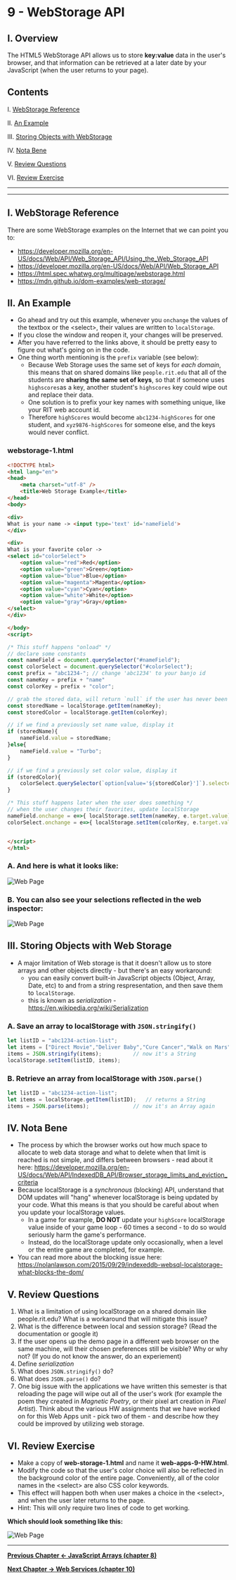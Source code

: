 # 9 - WebStorage API

## I. Overview
The HTML5 WebStorage API allows us to store **key:value** data in the user's browser, and that information can be retrieved at a later date by your JavaScript (when the user returns to your page).

## Contents
<!--- Local Navigation --->
I. [WebStorage Reference](#section1)

II. [An Example](#section2)

III. [Storing Objects with WebStorage](#section3)

IV. [Nota Bene](#section4)

V. [Review Questions](#section5)

VI. [Review Exercise](#section6)

<hr><hr>

## I. <a id="section1">WebStorage Reference
There are some WebStorage examples on the Internet that we can point you to:

- https://developer.mozilla.org/en-US/docs/Web/API/Web_Storage_API/Using_the_Web_Storage_API
- https://developer.mozilla.org/en-US/docs/Web/API/Web_Storage_API
- https://html.spec.whatwg.org/multipage/webstorage.html
- https://mdn.github.io/dom-examples/web-storage/


## II. <a id="section2">An Example

- Go ahead and try out this example, whenever you `onchange` the values of the textbox or the &lt;select>, their values are written to `localStorage`. 
- If you close the window and reopen it, your changes will be preserved.  
- After you have referred to the links above, it should be pretty easy to figure out what's going on in the code.
- One thing worth mentioning is the `prefix` variable (see below):
    - Because Web Storage uses the same set of keys for *each domain*, this means that on shared domains like `people.rit.edu` that all of the students are **sharing the same set of keys**, so that if someone uses `highscores`as a key, another student's `highscores` key could wipe out and replace their data. 
    - One solution is to prefix your key names with something unique, like your RIT web account id. 
    - Therefore `highScores` would become `abc1234-highScores` for one student, and `xyz9876-highScores` for someone else, and the keys would never conflict.

### webstorage-1.html
```html
<!DOCTYPE html>
<html lang="en">
<head>
	<meta charset="utf-8" />
	<title>Web Storage Example</title>
</head>
<body>

<div>
What is your name -> <input type='text' id='nameField'>
</div>

<div>
What is your favorite color -> 
<select id="colorSelect">
	<option value="red">Red</option>
	<option value="green">Green</option>
	<option value="blue">Blue</option>
	<option value="magenta">Magenta</option>
	<option value="cyan">Cyan</option>
	<option value="white">White</option>
	<option value="gray">Gray</option>
</select>
</div>

</body>
<script>

/* This stuff happens "onload" */
// declare some constants
const nameField = document.querySelector("#nameField");
const colorSelect = document.querySelector("#colorSelect");
const prefix = "abc1234-"; // change 'abc1234' to your banjo id
const nameKey = prefix + "name"
const colorKey = prefix + "color";

// grab the stored data, will return `null` if the user has never been to this page
const storedName = localStorage.getItem(nameKey);
const storedColor = localStorage.getItem(colorKey);

// if we find a previously set name value, display it
if (storedName){
	nameField.value = storedName;
}else{
	nameField.value = "Turbo";
}

// if we find a previously set color value, display it
if (storedColor){
	colorSelect.querySelector(`option[value='${storedColor}']`).selected = true;
}

/* This stuff happens later when the user does something */
// when the user changes their favorites, update localStorage
nameField.onchange = e=>{ localStorage.setItem(nameKey, e.target.value); };
colorSelect.onchange = e=>{ localStorage.setItem(colorKey, e.target.value); };


</script>
</html>
```

### A. And here is what it looks like:

![Web Page](_images/web-storage-1.jpg)

### B. You can also see your selections reflected in the web inspector:

![Web Page](_images/web-storage-3.jpg)

## III. <a id="section3">Storing Objects with Web Storage
- A major limitation of Web storage is that it doesn't allow us to store arrays and other objects directly - but there's an easy workaround:
    - you can easily convert built-in JavaScript objects (Object, Array, Date, etc) to and from a string respresentation, and then save them to `localStorage`.
    - this is known as *serialization* - https://en.wikipedia.org/wiki/Serialization

### A. Save an array to localStorage with `JSON.stringify()`

```javascript
let listID = "abc1234-action-list";
let items = ["Direct Movie","Deliver Baby","Cure Cancer","Walk on Mars"];
items = JSON.stringify(items); 			// now it's a String
localStorage.setItem(listID, items);
```

### B. Retrieve an array from localStorage with `JSON.parse()`

```javascript
let listID = "abc1234-action-list";
let items = localStorage.getItem(listID); 	// returns a String
items = JSON.parse(items);  			// now it's an Array again
```

## IV. <a id="section4">Nota Bene
- The process by which the browser works out how much space to allocate to web data storage and what to delete when that limit is reached is not simple, and differs between browsers - read about it here: https://developer.mozilla.org/en-US/docs/Web/API/IndexedDB_API/Browser_storage_limits_and_eviction_criteria
- Because localStorage is a *synchronous* (blocking) API, understand that DOM updates will "hang" whenever localStorage is being updated by your code. What this means is that you should be careful about when you update your localStorage values.
    - In a game for example, **DO NOT** update your `highScore`  localStorage value inside of your game loop  - 60 times a second - to do so would seriously harm the game's performance.
    - Instead, do the localStorage update only occasionally, when a level or the entire game are completed, for example.
- You can read more about the blocking issue here: https://nolanlawson.com/2015/09/29/indexeddb-websql-localstorage-what-blocks-the-dom/


## V. <a id="section5">Review Questions
1. What is a limitation of using localStorage on a shared domain like people.rit.edu? What is a workaround that will mitigate this issue?
1. What is the difference between local and session storage? (Read the documentation or google it)
1. If the user opens up the demo page in a different web browser on the same machine, will their chosen preferences still be visible? Why or why not? (If you do not know the answer, do an experiement)
1. Define *serialization*
1. What does `JSON.stringify()` do?
1. What does `JSON.parse()` do?
1. One big issue with the applications we have written this semester is that reloading the page will wipe out all of the user's work (for example the poem they created in *Magnetic Poetry*, or their pixel art creation in *Pixel Artist*). Think about the various HW assignments that we have worked on for this Web Apps unit - pick two of them - and describe how they could be improved by utilizing web storage.

## VI. <a id="section6">Review Exercise
- Make a copy of **web-storage-1.html** and name it **web-apps-9-HW.html**. 
- Modify the code so that the user's color choice will also be reflected in the background color of the entire page. Conveniently, all of the color names in the &lt;select> are also CSS color keywords.
- This effect will happen both when user makes a choice in the &lt;select>, and when the user later returns to the page.
- Hint: This will only require two lines of code to get working.

**Which should look something like this:**

![Web Page](_images/web-storage-2.jpg)

<hr>

**[Previous Chapter <- JavaScript Arrays (chapter 8)](web-apps-8.md)**

**[Next Chapter -> Web Services (chapter 10)](web-apps-10.md)**
